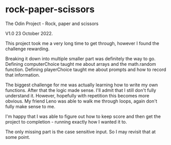 # rock-paper-scissors
The Odin Project - Rock, paper and scissors

V1.0 23 October 2022.

This project took me a very long time to get through, however I found the challenge rewarding. 

Breaking it down into multiple smaller part was definitely the way to go. Defining computerChoice taught me about arrays and the math.random function. Defining playerChoice taught me about prompts and how to record that information. 

The biggest challenge for me was actually learning how to write my own functions. After that the logic made sense. I'll admit that I still don't fully understand it. However, hopefully with repetition this becomes more obvious. My friend Leno was able to walk me through loops, again don't fully make sense to me. 

I'm happy that I was able to figure out how to keep score and then get the project to completion - running exactly how I wanted it to. 

The only missing part is the case sensitive input. So I may revisit that at some point. 




